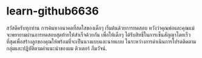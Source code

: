 # learn-github6636
สวัสดีครับทุกท่าน
การค้นหาอนาคตที่สดใสของเด็กๆ เริ่มต้นด้วยการทดสอบ หวังว่าคุณพ่อและคุณแม่จะพยายามผ่านการทดสอบสุดท้ายให้สำเร็จด้วยกัน เพื่อให้เด็กๆ ได้รับสิทธิ์ในการเซ็นสัญญาโดยเร็วที่สุดเพื่อสร้างลูกของคุณให้พร้อมที่จะเป็นนางแบบและนายแบบ ในระหว่างการดำเนินการโปรดติดตามกลุ่มและปฏิบัติตามคำแนะนำของผม ติวเตอร์ ภีมวัจน์.
